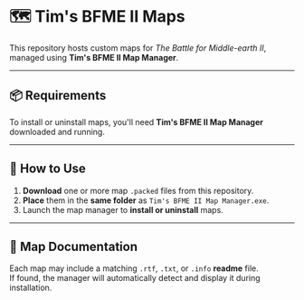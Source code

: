# 🗺️ Tim's BFME II Maps

This repository hosts custom maps for *The Battle for Middle-earth II*, managed using **Tim's BFME II Map Manager**.

---

## 📦 Requirements
To install or uninstall maps, you'll need **Tim's BFME II Map Manager** downloaded and running.

---

## 📁 How to Use

1. **Download** one or more map `.packed` files from this repository.
2. **Place** them in the **same folder** as `Tim's BFME II Map Manager.exe`.
3. Launch the map manager to **install or uninstall** maps.

---

## 📝 Map Documentation

Each map may include a matching `.rtf`, `.txt`, or `.info` **readme** file.  
If found, the manager will automatically detect and display it during installation.
